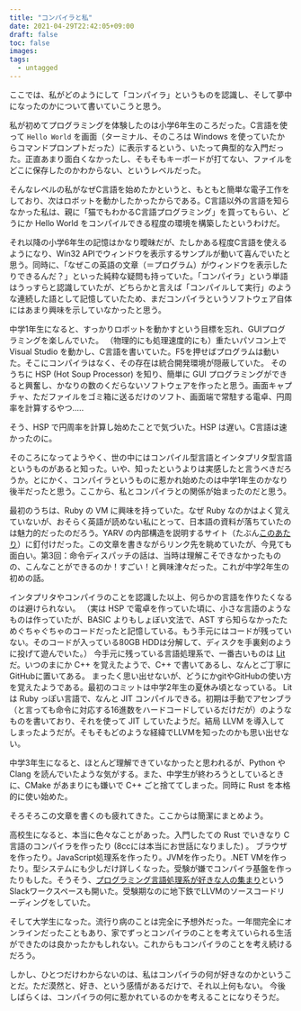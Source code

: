 ```yaml
---
title: "コンパイラと私"
date: 2021-04-29T22:42:05+09:00
draft: false
toc: false
images:
tags:
  - untagged
---
```


ここでは、私がどのようにして「コンパイラ」というものを認識し、そして夢中になったのかについて書いていこうと思う。

私が初めてプログラミングを体験したのは小学6年生のころだった。C言語を使って `Hello World` を画面（ターミナル、そのころは Windows を使っていたからコマンドプロンプトだった）に表示するという、いたって典型的な入門だった。正直あまり面白くなかったし、そもそもキーボードが打てない、ファイルをどこに保存したのかわからない、というレベルだった。

そんなレベルの私がなぜC言語を始めたかというと、もともと簡単な電子工作をしており、次はロボットを動かしたかったからである。C言語以外の言語を知らなかった私は、親に「猫でもわかるC言語プログラミング」を買ってもらい、どうにか Hello World をコンパイルできる程度の環境を構築したというわけだ。

それ以降の小学6年生の記憶はかなり曖昧だが、たしかある程度C言語を使えるようになり、Win32 APIでウィンドウを表示するサンプルが動いて喜んでいたと思う。同時に、「なぜこの英語の文章（＝プログラム）がウィンドウを表示したりできるんだ？」といった純粋な疑問も持っていた。「コンパイラ」という単語はうっすらと認識していたが、どちらかと言えば「コンパイルして実行」のような連続した語として記憶していたため、まだコンパイラというソフトウェア自体にはあまり興味を示していなかったと思う。

中学1年生になると、すっかりロボットを動かすという目標を忘れ、GUIプログラミングを楽しんでいた。
（物理的にも処理速度的にも）重たいパソコン上で Visual Studio を動かし、C言語を書いていた。F5を押せばプログラムは動いた。そこにコンパイラはなく、その存在は統合開発環境が隠蔽していた。
そのうちに HSP (Hot Soup Processor) を知り、簡単に GUI プログラミングができると興奮し、かなりの数のくだらないソフトウェアを作ったと思う。画面キャプチャ、ただファイルをゴミ箱に送るだけのソフト、画面端で常駐する電卓、円周率を計算するやつ.....

そう、HSP で円周率を計算し始めたことで気づいた。HSP は遅い。C言語は速かったのに。

そのころになってようやく、世の中にはコンパイル型言語とインタプリタ型言語というものがあると知った。いや、知ったというよりは実感したと言うべきだろうか。とにかく、コンパイラというものに惹かれ始めたのは中学1年生のかなり後半だったと思う。ここから、私とコンパイラとの関係が始まったのだと思う。

最初のうちは、Ruby の VM に興味を持っていた。なぜ Ruby なのかはよく覚えていないが、おそらく英語が読めない私にとって、日本語の資料が落ちていたのは魅力的だったのだろう。YARV の内部構造を説明するサイト（たぶん[このあたり](https://magazine.rubyist.net/articles/0007/0007-YarvManiacs.html)）に釘付けだった。この文章を書きながらリンク先を眺めていたが、今見ても面白い。第3回：命令ディスパッチの話は、当時は理解こそできなかったものの、こんなことができるのか！すごい！と興味津々だった。これが中学2年生の初めの話。

インタプリタやコンパイラのことを認識した以上、何らかの言語を作りたくなるのは避けられない。
（実は HSP で電卓を作っていた頃に、小さな言語のようなものは作っていたが、BASIC よりもしょぼい文法で、AST すら知らなかったためぐちゃぐちゃのコードだったと記憶している。もう手元にはコードが残っていない。そのコードが入っている80GB HDDは分解して、ディスクを手裏剣のように投げて遊んでいた。）
今手元に残っている言語処理系で、一番古いものは [Lit](https://github.com/maekawatoshiki/lit-x86) だ。いつのまにか C++ を覚えたようで、C++ で書いてあるし、なんとご丁寧にGitHubに置いてある。
まったく思い出せないが、どうにかgitやGitHubの使い方を覚えたようである。最初のコミットは中学2年生の夏休み頃となっている。
Lit は Ruby っぽい言語で、なんと JIT コンパイルできる。初期は手動でアセンブラ（と言っても命令に対応する16進数をハードコードしているだけだが）のようなものを書いており、それを使って JIT していたようだ。結局 LLVM を導入してしまったようだが。そもそもどのような経緯でLLVMを知ったのかも思い出せない。

中学3年生になると、ほとんど理解できていなかったと思われるが、Python や Clang を読んでいたような気がする。また、中学生が終わろうとしているときに、CMake があまりにも嫌いで C++ ごと捨ててしまった。同時に Rust を本格的に使い始めた。

そろそろこの文章を書くのも疲れてきた。ここからは簡潔にまとめよう。

高校生になると、本当に色々なことがあった。入門したての Rust でいきなり C言語のコンパイラを作ったり (8ccには本当にお世話になりました) 。 ブラウザを作ったり。JavaScript処理系を作ったり。JVMを作ったり。.NET VMを作ったり。型システムにも少しだけ詳しくなった。受験が嫌でコンパイラ基盤を作ったりもした。そうそう、[プログラミング言語処理系が好きな人の集まり](https://prog-lang-sys-ja-slack.github.io/wiki/)というSlackワークスペースも開いた。受験期なのに地下鉄でLLVMのソースコードリーディングをしていた。

そして大学生になった。流行り病のことは完全に予想外だった。一年間完全にオンラインだったこともあり、家でずっとコンパイラのことを考えていられる生活ができたのは良かったかもしれない。これからもコンパイラのことを考え続けるだろう。

しかし、ひとつだけわからないのは、私はコンパイラの何が好きなのかということだ。ただ漠然と、好き、という感情があるだけで、それ以上何もない。
今後しばらくは、コンパイラの何に惹かれているのかを考えることになりそうだ。